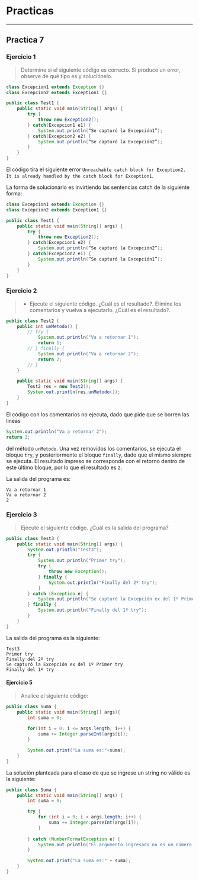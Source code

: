 # Practicas

* * *

## Practica 7

### Ejercicio 1

> Determine si el siguiente código es correcto. Si produce un error, observe de qué tipo es y soluciónelo.

```java
class Excepcion1 extends Exception {}
class Excepcion2 extends Exception1 {}

public class Test1 {
    public static void main(String[] args) {
        try {
            throw new Exception2();
        } catch(Excepcion1 e1) {
            System.out.println(“Se capturó la Excepción1”);
        } catch(Excepcion2 e2) {
            System.out.println(“Se capturó la Excepción2”);
        }
    }
}
```

El código tira el siguiente error `Unreachable catch block for Exception2. It is already handled by the catch block for Exception1`.

La forma de solucionarlo es invirtiendo las sentencias catch de la siguiente forma:

```java
class Excepcion1 extends Exception {}
class Excepcion2 extends Exception1 {}

public class Test1 {
    public static void main(String[] args) {
        try {
            throw new Exception2();
        } catch(Excepcion1 e2) {
            System.out.println(“Se capturó la Excepción2”);
        } catch(Excepcion2 e1) {
            System.out.println(“Se capturó la Excepción1”);
        }
    }
}
```

### Ejercicio 2

> - Ejecute el siguiente código. ¿Cuál es el resultado?. Elimine los comentarios y vuelva a ejecutarlo. ¿Cuál es el resultado?.

```java
public class Test2 {
	public int unMetodo() {
		// try {
			System.out.println("Va a retornar 1");
			return 1;
		// } finally {
			System.out.println("Va a retornar 2");
			return 2;
		// }
	}

	public static void main(String[] args) {
		Test2 res = new Test2();
		System.out.println(res.unMetodo());
	}
}
```

El código con los comentarios no ejecuta, dado que pide que se borren las lineas

```java
System.out.println("Va a retornar 2");
return 2;
```

del método `unMetodo`. Una vez removidos los comentarios, se ejecuta el bloque `try`, y posteriormente el bloque `finally`, dado que el mismo siempre se ejecuta. El resultado impreso se corresponde con el retorno dentro de este último bloque, por lo que el resultado es `2`.

La salida del programa es:

```
Va a retornar 1
Va a retornar 2
2
```

### Ejercicio 3

> Ejecute el siguiente código. ¿Cuál es la salida del programa?

```java
public class Test3 {
    public static void main(String[] args) {
        System.out.println("Test3");
        try {
            System.out.println("Primer try");
            try {
                throw new Exception();
            } finally {
                System.out.println("Finally del 2º try");
            }
        } catch (Exception e) {
            System.out.println("Se capturó la Excepción ex del 1º Primer try");
        } finally {
            System.out.println("Finally del 1º try");
        }
    }
}
```

La salida del programa es la siguiente:

```
Test3
Primer try
Finally del 2º try
Se capturó la Excepción ex del 1º Primer try
Finally del 1º try
```

#### Ejercicio 5

> Analice el siguiente código:

```java
public class Suma {
    public static void main(String[] args){
        int suma = 0;
        
        for(int i = 0; i <= args.length; i++) {
            suma += Integer.parseInt(args[i]);
        }

        System.out.print("La suma es:"+suma);
    }
}
```

La solución planteada para el caso de que se ingrese un string no válido es la siguiente:

```java
public class Suma {
	public static void main(String[] args) {
		int suma = 0;

		try {
			for (int i = 0; i < args.length; i++) {
				suma += Integer.parseInt(args[i]);
			}
		
		} catch (NumberFormatException e) {
			System.out.println("El argumento ingresado no es un número " + e.getMessage());
		}

		System.out.print("La suma es:" + suma);
	}
}
```
